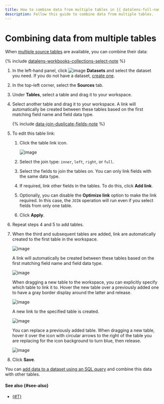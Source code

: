 ```yaml
---
title: How to combine data from multiple tables in {{ datalens-full-name }}
description: Follow this guide to combine data from multiple tables.
---
```


# Combining data from multiple tables

When [multiple source tables](../../concepts/dataset/settings.md#multi-table) are available, you can combine their data:


{% include [datalens-workbooks-collections-select-note](../../../_includes/datalens/operations/datalens-workbooks-collections-select-note.md) %}


1. In the left-hand panel, click ![image](../../../_assets/console-icons/circles-intersection.svg) **Datasets** and select the dataset you need. If you do not have a dataset, [create one](create.md).
1. In the top-left corner, select the **Sources** tab.
1. Under **Tables**, select a table and drag it to your workspace.
1. Select another table and drag it to your workspace. A link will automatically be created between these tables based on the first matching field name and field data type.

   {% include [data-join-duplicate-fields-note](../../../_includes/datalens/datalens-data-join-duplicate-fields-note.md) %}

1. To edit this table link:

   1. Click the table link icon.

      ![image](../../../_assets/datalens/operations/join-data/edit-link.png)

   1. Select the join type: `inner`, `left`, `right`, or `full`.
   1. Select the fields to join the tables on. You can only link fields with the same data type.
   1. If required, link other fields in the tables. To do this, click **Add link**.
   1. Optionally, you can disable the **Optimize link** option to make the link required. In this case, the `JOIN` operation will run even if you select fields from only one table.
   1. Click **Apply**.

1. Repeat steps 4 and 5 to add tables.
1. When the third and subsequent tables are added, link are automatically created to the first table in the workspace.

   ![image](../../../_assets/datalens/operations/join-data/add-table-1.png)

   A link will automatically be created between these tables based on the first matching field name and field data type.

   ![image](../../../_assets/datalens/operations/join-data/add-table-2.png)

   When dragging a new table to the workspace, you can explicitly specify which table to link it to. Hover the new table over a previously added one to have a gray border display around the latter and release.

   ![image](../../../_assets/datalens/operations/join-data/add-table-3.png)

   A new link to the specified table is created.

   ![image](../../../_assets/datalens/operations/join-data/add-table-4.png)

   You can replace a previously added table. When dragging a new table, hover it over the icon with circular arrows to the right of the table you are replacing for the icon background to turn blue, then release.

   ![image](../../../_assets/datalens/operations/join-data/change-table.png)

1. Click **Save**.

You can [add data to a dataset using an SQL query](add-data.md) and combine this data with other tables.

#### See also {#see-also}

* [{#T}](../../concepts/data-join.md#ui-join)
